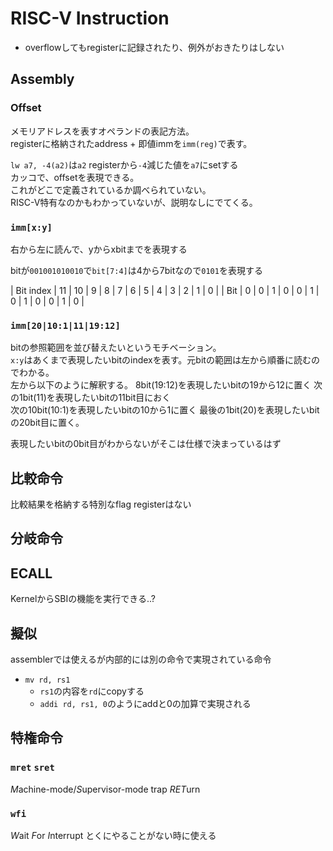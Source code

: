 # RISC-V Instruction

* overflowしてもregisterに記録されたり、例外がおきたりはしない

## Assembly

### Offset

メモリアドレスを表すオペランドの表記方法。  
registerに格納されたaddress + 即値immを`imm(reg)`で表す。

`lw a7, -4(a2)`は`a2` registerから`-4`減じた値を`a7`にsetする  
カッコで、offsetを表現できる。  
これがどこで定義されているか調べられていない。  
RISC-V特有なのかもわかっていないが、説明なしにでてくる。

### `imm[x:y]`

右から左に読んで、yからxbitまでを表現する

bitが`001001010010`で`bit[7:4]`は4から7bitなので`0101`を表現する

| Bit index | 11 | 10 | 9 | 8 | 7 | 6 | 5 | 4 | 3 | 2 | 1 | 0 |
| Bit       | 0  | 0  | 1 | 0 | 0 | 1 | 0 | 1 | 0 | 0 | 1 | 0 |

### `imm[20|10:1|11|19:12]`

bitの参照範囲を並び替えたいというモチベーション。  
`x:y`はあくまで表現したいbitのindexを表す。元bitの範囲は左から順番に読むのでわかる。  
左から以下のように解釈する。
8bit(19:12)を表現したいbitの19から12に置く
次の1bit(11)を表現したいbitの11bit目におく  
次の10bit(10:1)を表現したいbitの10から1に置く
最後の1bit(20)を表現したいbitの20bit目に置く。

表現したいbitの0bit目がわからないがそこは仕様で決まっているはず

## 比較命令

比較結果を格納する特別なflag registerはない

## 分岐命令


## ECALL

KernelからSBIの機能を実行できる..?

## 擬似

assemblerでは使えるが内部的には別の命令で実現されている命令

* `mv rd, rs1`
  * `rs1`の内容を`rd`にcopyする
  * `addi rd, rs1, 0`のようにaddと0の加算で実現される


## 特権命令

### `mret` `sret`

*M*achine-mode/*S*upervisor-mode trap *RET*urn


### `wfi`

*W*ait *F*or *I*nterrupt
とくにやることがない時に使える
